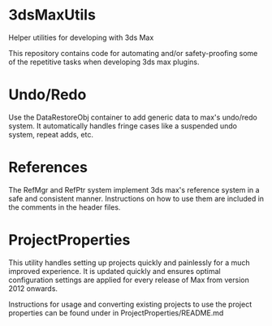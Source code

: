 3dsMaxUtils
===========

Helper utilities for developing with 3ds Max


This repository contains code for automating and/or safety-proofing some of the repetitive tasks when developing 3ds max plugins.

Undo/Redo
=========

Use the DataRestoreObj container to add generic data to max's undo/redo system.  It automatically handles fringe cases like a suspended undo system, repeat adds, etc.

References
==========

The RefMgr and RefPtr system implement 3ds max's reference system in a safe and consistent manner.  Instructions on how to use them are included in the comments in the header files.


ProjectProperties
=================

This utility handles setting up projects quickly and painlessly for a much improved experience.  It is updated quickly and ensures optimal configuration settings are applied for every release of Max from version 2012 onwards.

Instructions for usage and converting existing projects to use the project properties can be found under in ProjectProperties/README.md
